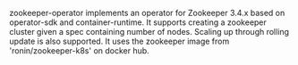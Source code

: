 
zookeeper-operator implements an operator for Zookeeper 3.4.x based on operator-sdk and container-runtime.
It supports creating a zookeeper cluster given a spec containing number of nodes. Scaling up through rolling update
is also supported. It uses the zookeeper image from 'ronin/zookeeper-k8s' on docker hub.
